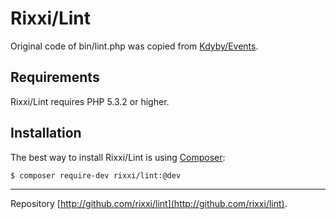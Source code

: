 Rixxi/Lint
===========================

Original code of bin/lint.php was copied from [Kdyby/Events](http://github.com/kdyby/events).


Requirements
------------

Rixxi/Lint requires PHP 5.3.2 or higher.


Installation
------------

The best way to install Rixxi/Lint is using  [Composer](http://getcomposer.org/):

```sh
$ composer require-dev rixxi/lint:@dev
```


-----

Repository [http://github.com/rixxi/lint](http://github.com/rixxi/lint).
